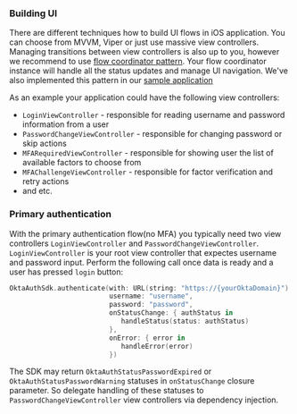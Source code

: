 ### Building UI

There are different techniques how to build UI flows in iOS application. You can choose from MVVM, Viper or just use massive view controllers. Managing transitions between view controllers is also up to you, however we recommend to use [flow coordinator pattern](https://medium.com/@dkw5877/flow-coordinators-333ed64f3dd). Your flow coordinator instance will handle all the status updates and manage UI navigation. We've also implemented this pattern in our [sample application](https://github.com/okta/samples-ios/tree/master/custom-sign-in)

As an example your application could have the following view controllers:
- `LoginViewController` - responsible for reading username and password information from a user
- `PasswordChangeViewController` - responsible for changing password or skip actions
- `MFARequiredViewController` - responsible for showing user the list of available factors to choose from
- `MFAChallengeViewController` - responsible for factor verification and retry actions
- and etc.

### Primary authentication

With the primary authentication flow(no MFA) you typically need two view controllers  `LoginViewController` and `PasswordChangeViewController`.
`LoginViewController` is your root view controller that expectes username and password input. Perform the following call once data is ready and a user has pressed `login` button:

```swift
OktaAuthSdk.authenticate(with: URL(string: "https://{yourOktaDomain}")!,
                         username: "username",
                         password: "password",
                         onStatusChange: { authStatus in
                            handleStatus(status: authStatus)
                         },
                         onError: { error in
                            handleError(error)
                         })
```

The SDK may return `OktaAuthStatusPasswordExpired` or `OktaAuthStatusPasswordWarning` statuses in `onStatusChange` closure parameter. So delegate handling of these statuses to `PasswordChangeViewController` view controllers via dependency injection.
